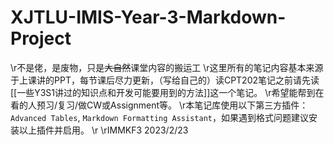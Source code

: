 # XJTLU-IMIS-Year-3-Markdown-Project
\r不是佬，是废物，只是~~大自然~~课堂内容的搬运工
\r这里所有的笔记内容基本来源于上课讲的PPT，每节课后尽力更新，（写给自己的）读CPT202笔记之前请先读[[一些Y3S1讲过的知识点和开发可能要用到的方法]]这一个笔记。
\r希望能帮到在看的人预习/复习/做CW或Assignment等。
\r本笔记库使用以下第三方插件：`Advanced Tables`, `Markdown Formatting Assistant`，如果遇到格式问题建议安装以上插件并启用。
\r
\rIMMKF3 2023/2/23
